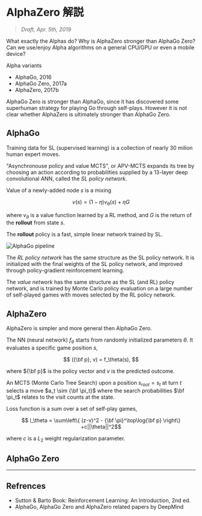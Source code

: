 # AlphaZero 解説
> *Draft, Apr. 5th, 2019*

What exactly the Alphas do?
Why is AlphaZero stronger than AlphaGo Zero?
Can we use/enjoy Alpha algorithms on a general CPU/GPU
or even a mobile device?

Alpha variants

- AlphaGo, 2016
- AlphaGo Zero, 2017a
- AlphaZero, 2017b

AlphaGo Zero is stronger than AlphaGo, since it has discovered some superhuman strategy for playing Go through self-plays. However it is not clear whether AlphaZero is ultimately stronger than AlphaGo Zero.

## AlphaGo

Training data for SL (supervised learning) is a collection of nearly 30 milion human expert moves.

"Asynchronouse policy and value MCTS", or APV-MCTS expands its tree by choosing an action according to probabilities supplied by a 13-layer deep convolutional ANN, called the *SL policy network*.

Value of a newly-added node $s$ is a mixing

$$ v(s) = (1-\eta)v_\theta(s) + \eta G$$

where
$v_\theta$ is a value function learned by a RL method, and
$G$ is the return of the **rollout** from state $s$.

The **rollout** policy is a fast, simple linear network trained by SL.

![AlphaGo pipeline](https://www.researchgate.net/profile/Daniele_Grattarola/publication/323218981/figure/fig15/AS:594583629090816@1518771192934/Neural-network-training-pipeline-of-AlphaGo-image-taken-from-39.png)

The *RL policy network* has the same structure as the SL policy network. It is initialized with the final weights of the SL policy network, and improved through policy-gradient reinforcement learning.

The *value network* has the same structure as the SL (and RL) policy network, and is trained by Monte Carlo policy evaluation on a large number of self-played games with moves selected by the RL policy network.


## AlphaZero

AlphaZero is simpler and more general then AlphaGo Zero.

The NN (neural network) $f_\theta$ starts from randomly initialized parameters $\theta$. It evaluates a specific game position $s$,

$$ ({\bf p}, v) = f_\theta(s), $$

where ${\bf p}$ is the policy vector and $v$ is the predicted outcome.

An MCTS (Monte Carlo Tree Search) upon a position
$s_{root} = s_t$ at turn $t$ selects a move
$a_t \sim {\bf \pi_t}$
where the search probabilities $\bf \pi_t$ relates to the visit counts at the state.

Loss function is a sum over a set of self-play games,

$$ l_\theta = \sum\left\{
(z-v)^2 - {\bf \pi}^\top\log{\bf p}
\right\}
+c||\theta||^2$$

where $c$ is a $L_2$ weight regularization parameter.

## AlphaGo Zero


---
## Refrences

- Sutton & Barto Book: Reinforcement Learning: An Introduction, 2nd ed.
- AlphaGo, AlphaGo Zero and AlphaZero related papers by DeepMind
